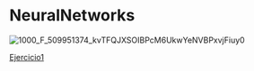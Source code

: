 # NeuralNetworks
![1000_F_509951374_kvTFQJXSOIBPcM6UkwYeNVBPxvjFiuy0](https://github.com/ManuelMorenoNeria/NeuralNetworks/assets/114908218/878073ac-5f4a-4ada-b9d6-d46a48c64ad7)

[Ejercicio1](Learning1.ipynb)
